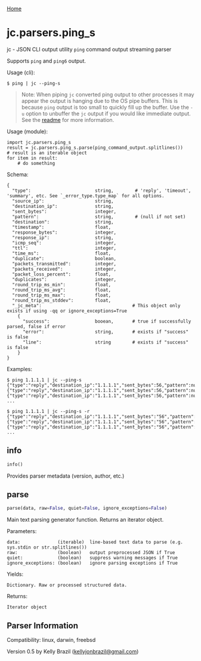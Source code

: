 [Home](https://kellyjonbrazil.github.io/jc/)

# jc.parsers.ping_s
jc - JSON CLI output utility `ping` command output streaming parser

Supports `ping` and `ping6` output.

Usage (cli):

    $ ping | jc --ping-s

> Note: When piping `jc` converted ping output to other processes it may appear the output is hanging due to the OS pipe buffers. This is because `ping` output is too small to quickly fill up the buffer. Use the `-u` option to unbuffer the `jc` output if you would like immediate output. See the [readme](https://github.com/kellyjonbrazil/jc/tree/streaming#streaming-parsers) for more information.

Usage (module):

    import jc.parsers.ping_s
    result = jc.parsers.ping_s.parse(ping_command_output.splitlines())    # result is an iterable object
    for item in result:
        # do something

Schema:

    {
      "type":                        string,        # 'reply', 'timeout', 'summary', etc. See `_error_type.type_map` for all options.
      "source_ip":                   string,
      "destination_ip":              string,
      "sent_bytes":                  integer,
      "pattern":                     string,        # (null if not set)
      "destination":                 string,
      "timestamp":                   float,
      "response_bytes":              integer,
      "response_ip":                 string,
      "icmp_seq":                    integer,
      "ttl":                         integer,
      "time_ms":                     float,
      "duplicate":                   boolean,
      "packets_transmitted":         integer,
      "packets_received":            integer,
      "packet_loss_percent":         float,
      "duplicates":                  integer,
      "round_trip_ms_min":           float,
      "round_trip_ms_avg":           float,
      "round_trip_ms_max":           float,
      "round_trip_ms_stddev":        float,
      "_jc_meta":                                  # This object only exists if using -qq or ignore_exceptions=True
        {
          "success":                 booean,       # true if successfully parsed, false if error
          "error":                   string,       # exists if "success" is false
          "line":                    string        # exists if "success" is false
        }
    }

Examples:

    $ ping 1.1.1.1 | jc --ping-s
    {"type":"reply","destination_ip":"1.1.1.1","sent_bytes":56,"pattern":null,"response_bytes":64,"response_ip":"1.1.1.1","icmp_seq":0,"ttl":56,"time_ms":23.703}
    {"type":"reply","destination_ip":"1.1.1.1","sent_bytes":56,"pattern":null,"response_bytes":64,"response_ip":"1.1.1.1","icmp_seq":1,"ttl":56,"time_ms":22.862}
    {"type":"reply","destination_ip":"1.1.1.1","sent_bytes":56,"pattern":null,"response_bytes":64,"response_ip":"1.1.1.1","icmp_seq":2,"ttl":56,"time_ms":22.82}
    ...

    $ ping 1.1.1.1 | jc --ping-s -r
    {"type":"reply","destination_ip":"1.1.1.1","sent_bytes":"56","pattern":null,"response_bytes":"64","response_ip":"1.1.1.1","icmp_seq":"0","ttl":"56","time_ms":"23.054"}
    {"type":"reply","destination_ip":"1.1.1.1","sent_bytes":"56","pattern":null,"response_bytes":"64","response_ip":"1.1.1.1","icmp_seq":"1","ttl":"56","time_ms":"24.739"}
    {"type":"reply","destination_ip":"1.1.1.1","sent_bytes":"56","pattern":null,"response_bytes":"64","response_ip":"1.1.1.1","icmp_seq":"2","ttl":"56","time_ms":"23.232"}
    ...


## info
```python
info()
```
Provides parser metadata (version, author, etc.)

## parse
```python
parse(data, raw=False, quiet=False, ignore_exceptions=False)
```

Main text parsing generator function. Returns an iterator object.

Parameters:

    data:              (iterable)  line-based text data to parse (e.g. sys.stdin or str.splitlines())
    raw:               (boolean)   output preprocessed JSON if True
    quiet:             (boolean)   suppress warning messages if True
    ignore_exceptions: (boolean)   ignore parsing exceptions if True

Yields:

    Dictionary. Raw or processed structured data.

Returns:

    Iterator object

## Parser Information
Compatibility:  linux, darwin, freebsd

Version 0.5 by Kelly Brazil (kellyjonbrazil@gmail.com)
